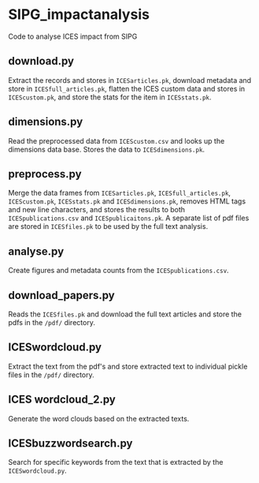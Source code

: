# SIPG_impactanalysis
Code to analyse ICES impact from SIPG

## download.py
Extract the records and stores in `ICESarticles.pk`, download metadata and store in `ICESfull_articles.pk`, flatten the ICES custom data and stores in `ICEScustom.pk`, and store the stats for the item in `ICESstats.pk`.

## dimensions.py
Read the preprocessed data from `ICEScustom.csv` and looks up the dimensions data base. Stores the data to `ICESdimensions.pk`.

## preprocess.py
Merge the data frames from `ICESarticles.pk`, `ICESfull_articles.pk`, `ICEScustom.pk`, `ICESstats.pk` and `ICESdimensions.pk`, removes HTML tags and new line characters, and stores the results to both `ICESpublications.csv` and `ICESpublicaitons.pk`. A separate list of pdf files are stored in `ICESfiles.pk` to be used by the full text analysis.

## analyse.py
Create figures and metadata counts from the `ICESpublications.csv`.

## download_papers.py
Reads the `ICESfiles.pk` and download the full text articles and store the pdfs in the `/pdf/` directory.

## ICESwordcloud.py
Extract the text from the pdf's and store extracted text to individual pickle files in the `/pdf/` directory.

## ICES wordcloud_2.py
Generate the word clouds based on the extracted texts.

## ICESbuzzwordsearch.py
Search for specific keywords from the text that is extracted by the `ICESwordcloud.py`.


